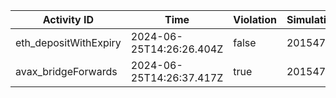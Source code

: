| Activity ID | Time | Violation | Simulation |
| --- | --- | --- | --- |
| eth_depositWithExpiry | 2024-06-25T14:26:26.404Z | false | 2015476 |
| avax_bridgeForwards | 2024-06-25T14:26:37.417Z | true | 2015476 |